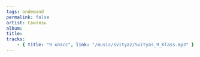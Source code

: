 ```yaml
---
tags: ondemand
permalink: false
artist: Свитязь
album:
title:
tracks:
    - { title: "9 класс", link: "/music/svityaz/Svityas_9_Klass.mp3" }
---
```

